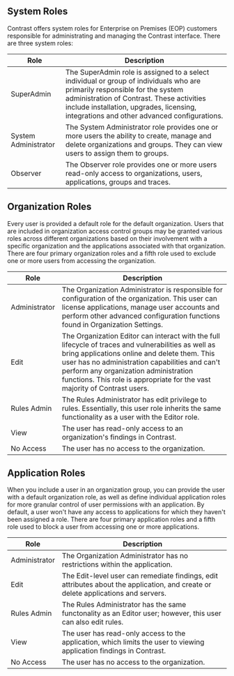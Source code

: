 <!--
title: "System, Organization and Application Roles"
description: "Overview of system, organization and application roles within TeamServer"
tags: "Admin manage TeamServer roles observer superadmin system"
-->

## System Roles
Contrast offers system roles for Enterprise on Premises (EOP) customers responsible for administrating and managing the Contrast interface. There are three system roles:

| Role                 | Description                                                                                                                                                                                                                                                          |
|----------------------|----------------------------------------------------------------------------------------------------------------------------------------------------------------------------------------------------------------------------------------------------------------------|
| SuperAdmin           | The SuperAdmin role is assigned to a select individual or group of individuals who are primarily responsible for the system administration of Contrast. These activities include installation, upgrades, licensing, integrations and other advanced configurations. |
| System Administrator | The System Administrator role provides one or more users the ability to create, manage and delete organizations and groups. They can view users to assign them to groups.
| Observer             | The Observer role provides one or more users read-only access to organizations, users, applications, groups and traces.                                                                                                                                              |

## Organization Roles
Every user is provided a default role for the default organization. Users that are included in organization access control groups may be granted various roles across different organizations based on their involvement with a specific organization and the applications associated with that organization. There are four primary organization roles and a fifth role used to exclude one or more users from accessing the organization.

| Role                 | Description                                                                                                                                                                                                                                                          |
|----------------------|----------------------------------------------------------------------------------------------------------------------------------------------------------------------------------------------------------------------------------------------------------------------|
| Administrator | The Organization Administrator is responsible for configuration of the organization. This user can license applications, manage user accounts and perform other advanced configuration functions found in Organization Settings. |
| Edit       | The Organization Editor can interact with the full lifecycle of traces and vulnerabilities as well as bring applications online and delete them. This user has no administration capabilities and can't perform any organization administration functions. This role is appropriate for the vast majority of Contrast users. |
| Rules Admin   | The Rules Administrator has edit privilege to rules. Essentially, this user role inherits the same functionality as a user with the Editor role. |
| View          | The user has read-only access to an organization's findings in Contrast. |
| No Access     | The user has no access to the organization. |


## Application Roles
When you include a user in an organization group, you can provide the user with a default organization role, as well as define individual application roles for more granular control of user permissions with an application. By default, a user won't have any access to applications for which they haven't been assigned a role. There are four primary application roles and a fifth role used to block a user from accessing one or more applications.

| Role                 | Description                                                                                                                                                                                                                                                          |
|----------------------|-----------------------------------------------------------------------------------------------------------------------------------------------------------------------------------| 
| Administrator | The Organization Administrator has no restrictions within the application. |
| Edit          | The Edit-level user can remediate findings, edit attributes about the application, and create or delete applications and servers. |
| Rules Admin   | The Rules Administrator has the same functonality as an Editor user; however, this user can also edit rules. |
| View          | The user has read-only access to the application, which limits the user to viewing application findings in Contrast. |
| No Access     | The user has no access to the organization. |


